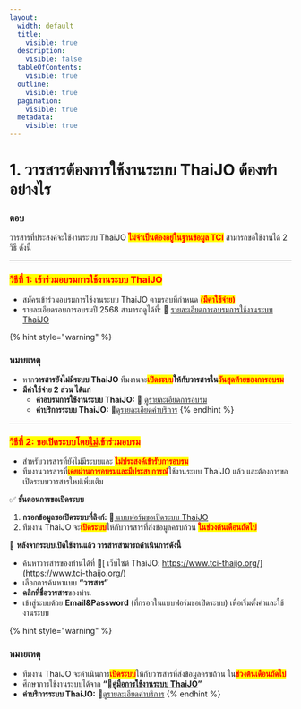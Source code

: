 ```yaml
---
layout:
  width: default
  title:
    visible: true
  description:
    visible: false
  tableOfContents:
    visible: true
  outline:
    visible: true
  pagination:
    visible: true
  metadata:
    visible: true
---
```


# 1. วารสารต้องการใช้งานระบบ ThaiJO ต้องทำอย่างไร

### ตอบ

วารสารที่ประสงค์จะใช้งานระบบ ThaiJO <mark style="color:red;">**ไม่จำเป็นต้องอยู่ในฐานข้อมูล TCI**</mark> สามารถขอใช้งานได้ 2 วิธี ดังนี้

***

### <mark style="color:red;background-color:yellow;">วิธีที่ 1: เข้าร่วมอบรมการใช้งานระบบ ThaiJO</mark>

* สมัครเข้าร่วมอบรมการใช้งานระบบ ThaiJO ตามรอบที่กำหนด <mark style="color:red;">**(มีค่าใช้จ่าย)**</mark>
* รายละเอียดรอบการอบรมปี 2568 สามารถดูได้ที่: 🔗 [รายละเอียดการอบรมการใช้งานระบบ ThaiJO](https://tci-thailand.org/view?slug=training_on_how_to_use_thaijo)

{% hint style="warning" %}
### หมายเหตุ

* หาก**วารสารยังไม่มีระบบ ThaiJO** ทีมงานจะ<mark style="color:red;">**เปิดระบบ**</mark>**ให้กับวารสารใน**<mark style="color:red;">**วันสุดท้ายของการอบรม**</mark>
* **มีค่าใช้จ่าย 2 ส่วน ได้แก่**
  * **ค่าอบรมการใช้งานระบบ ThaiJO:** 🔗 [ดูรายละเอียดการอบรม](https://tci-thailand.org/view?slug=training_on_how_to_use_thaijo)
  * **ค่าบริการระบบ ThaiJO:** 🔗[ดูรายละเอียดค่าบริการ](https://tci-thailand.org/view?slug=service_charge_of_the_thaijo)
{% endhint %}

***

### <mark style="color:red;background-color:yellow;">วิธีที่ 2: ขอเปิดระบบโดย<u>ไม่</u>เข้าร่วมอบรม</mark>

* สำหรับวารสารที่ยังไม่มีระบบและ <mark style="color:red;">**ไม่ประสงค์เข้ารับการอบรม**</mark>
* ทีมงานวารสารที่<mark style="color:red;">**เคยผ่านการอบรมและมีประสบการณ์**</mark>ใช้งานระบบ ThaiJO แล้ว และต้องการขอเปิดระบบวารสารใหม่เพิ่มเติม

✅ **ขั้นตอนการขอเปิดระบบ**

1. **กรอกข้อมูลขอเปิดระบบที่ลิงก์:** 🔗[ แบบฟอร์มขอเปิดระบบ ThaiJO](https://docs.google.com/forms/d/e/1FAIpQLSdCInXAM27m1jGOKL_CG097GLr7Rk3OfqrZ62yCNPWnmgp5RQ/viewform?usp=sharing)
2. ทีมงาน ThaiJO จะ<mark style="color:red;">**เปิดระบบ**</mark>ให้กับวารสารที่ส่งข้อมูลครบถ้วน <mark style="color:red;">**ในช่วงต้นเดือนถัดไป**</mark>

📌 **หลังจากระบบเปิดใช้งานแล้ว วารสารสามารถดำเนินการดังนี้**

* ค้นหาวารสารของท่านได้ที่ 🔗[ เว็บไซต์ ThaiJO: https://www.tci-thaijo.org/](https://www.tci-thaijo.org/)
* เลือกการค้นหาแบบ **“วารสาร”**
* **คลิกที่ชื่อวารสาร**ของท่าน
* เข้าสู่ระบบด้วย **Email\&Password** (ที่กรอกในแบบฟอร์มขอเปิดระบบ) เพื่อเริ่มตั้งค่าและใช้งานระบบ

{% hint style="warning" %}
### หมายเหตุ

* ทีมงาน ThaiJO จะดำเนินการ<mark style="color:red;">**เปิดระบบ**</mark>ให้กับวารสารที่ส่งข้อมูลครบถ้วน ใน<mark style="color:red;">**ช่วงต้นเดือนถัดไป**</mark>
* ศึกษาการใช้งานระบบได้จาก **“📖**[**คู่มือการใช้งานระบบ ThaiJO**](https://docs.google.com/document/d/1Iq97FmQkaGOzJzXTsxJifq00vBXdIYxRK2zTn828KKM/edit)**”**
* **ค่าบริการระบบ ThaiJO:** 🔗[ดูรายละเอียดค่าบริการ](https://tci-thailand.org/view?slug=service_charge_of_the_thaijo)
{% endhint %}
